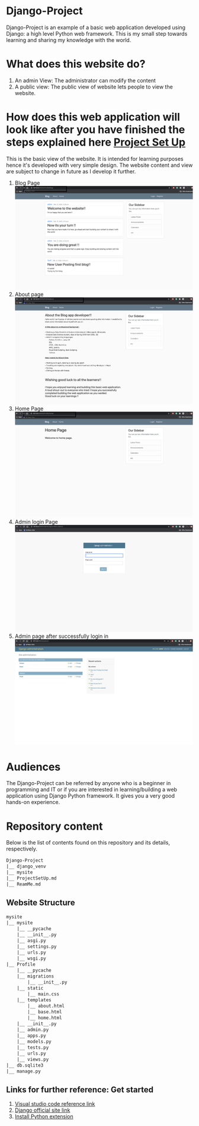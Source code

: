 # Django-Project

Django-Project is an example of a basic web application developed using Django: a high level Python web framework. This is my small step towards learning and sharing my knowledge with the world.

# What does this website do?

1. An admin View: The administrator can modify the content
2. A public view: The public view of website lets people to view the website.

# How does this web application will look like after you have finished the steps explained here [Project Set Up](https://github.com/supriya-s-jadhav/Django-Project/blob/master/ProjectSetUp.md)

This is the basic view of the website. It is intended for learning purposes hence it's developed with very simple design. The website content and view are subject to change in future as I develop it further.

1. Blog Page
![Blog Page](https://github.com/supriya-s-jadhav/Django-Project/blob/master/Web%20Application%20View%20/blog.png)
2. About page
![About Page](https://github.com/supriya-s-jadhav/Django-Project/blob/master/Web%20Application%20View%20/about.png)
3. Home Page
![Home Page](https://github.com/supriya-s-jadhav/Django-Project/blob/master/Web%20Application%20View%20/home.png)
4. Admin login Page
![Admin login page](https://github.com/supriya-s-jadhav/Django-Project/blob/master/Web%20Application%20View%20/admin1.png)
5. Admin page after successfully login in
![Admin database](https://github.com/supriya-s-jadhav/Django-Project/blob/master/Web%20Application%20View%20/admin2.png)

# Audiences

The Django-Project can be referred by anyone who is a beginner in programming and IT or if you are interested in learning/building a web application using Django Python framework. It gives you a very good hands-on experience.


# Repository content

Below is the list of contents found on this repository and its details, respectively.

```
Django-Project
|__ django_venv
|__ mysite
|__ ProjectSetUp.md
|__ ReamMe.md
```
## Website Structure

```
mysite
|__ mysite
    |__ __pycache
    |__ __init__.py
    |__ asgi.py
    |__ settings.py
    |__ urls.py
    |__ wsgi.py
|__ Profile
    |__ __pycache
    |__ migrations
        |__ __init__.py
    |__ static
        |__ main.css
    |__ templates
        |__ about.html
        |__ base.html
        |__ home.html
    |__ __init__.py
    |__ admin.py
    |__ apps.py
    |__ models.py
    |__ tests.py
    |__ urls.py
    |__ views.py
|__ db.sqlite3
|__ manage.py
```


## Links for further reference: Get started

1. [Visual studio code reference link](https://code.visualstudio.com/docs/python/tutorial-django#_create-and-run-a-minimal-django-app)
2. [Django official site link](https://docs.djangoproject.com/en/2.1/)
3. [Install Python extension](https://marketplace.visualstudio.com/items?itemName=ms-python.python)
